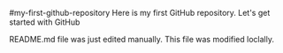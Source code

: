 #my-first-github-repository
Here is my first GitHub repository. Let's get started with GitHub

README.md file was just edited manually. This file was modified loclally.
